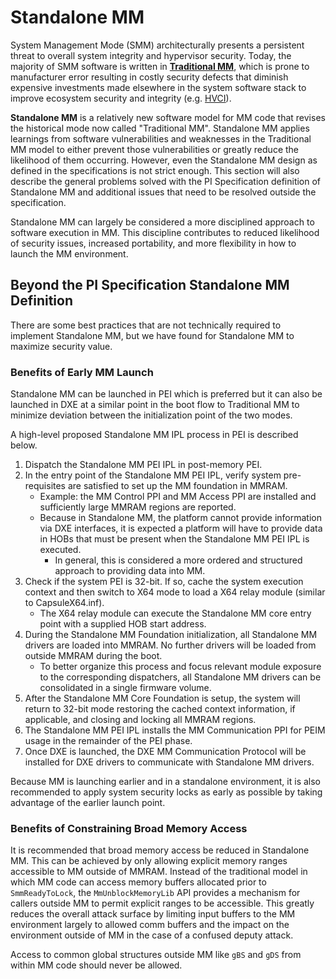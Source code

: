 # Standalone MM

System Management Mode (SMM) architecturally presents a persistent threat to overall system integrity and hypervisor
security. Today, the majority of SMM software is written in [**Traditional MM**](TraditionalMm.md), which is prone to
manufacturer error resulting in costly security defects that diminish expensive investments made elsewhere in the system
software stack to improve ecosystem security and integrity (e.g. [HVCI](https://learn.microsoft.com/windows-hardware/drivers/bringup/device-guard-and-credential-guard)).

**Standalone MM** is a relatively new software model for MM code that revises the historical mode now called
"Traditional MM". Standalone MM applies learnings from software vulnerabilities and weaknesses in the Traditional MM
model to either prevent those vulnerabilities or greatly reduce the likelihood of them occurring. However, even the
Standalone MM design as defined in the specifications is not strict enough. This section will also describe the
general problems solved with the PI Specification definition of Standalone MM and additional issues that need to be
resolved outside the specification.

Standalone MM can largely be considered a more disciplined approach to software execution in MM. This discipline
contributes to reduced likelihood of security issues, increased portability, and more flexibility in how to launch the
MM environment.

## Beyond the PI Specification Standalone MM Definition

There are some best practices that are not technically required to implement Standalone MM, but we have found for
Standalone MM to maximize security value.

### Benefits of Early MM Launch

Standalone MM can be launched in PEI which is preferred but it can also be launched in DXE at a similar point in the boot
flow to Traditional MM to minimize deviation between the initialization point of the two modes.

A high-level proposed Standalone MM IPL process in PEI is described below.

1. Dispatch the Standalone MM PEI IPL in post-memory PEI.
2. In the entry point of the Standalone MM PEI IPL, verify system pre-requisites are satisfied to set up the MM foundation
   in MMRAM.
   - Example: the MM Control PPI and MM Access PPI are installed and sufficiently large MMRAM regions are reported.
   - Because in Standalone MM, the platform cannot provide information via DXE interfaces, it is expected a platform will
     have to provide data in HOBs that must be present when the Standalone MM PEI IPL is executed.
     - In general, this is considered a more ordered and structured approach to providing data into MM.
3. Check if the system PEI is 32-bit. If so, cache the system execution context and then switch to X64 mode to load a X64
   relay module (similar to CapsuleX64.inf).
   - The X64 relay module can execute the Standalone MM core entry point with a supplied HOB start address.
4. During the Standalone MM Foundation initialization, all Standalone MM drivers are loaded into MMRAM. No further drivers
   will be loaded from outside MMRAM during the boot.
   - To better organize this process and focus relevant module exposure to the corresponding dispatchers, all Standalone
     MM drivers can be consolidated in a single firmware volume.
5. After the Standalone MM Core Foundation is setup, the system will return to 32-bit mode restoring the cached context
   information, if applicable, and closing and locking all MMRAM regions.
6. The Standalone MM PEI IPL installs the MM Communication PPI for PEIM usage in the remainder of the PEI phase.
7. Once DXE is launched, the DXE MM Communication Protocol will be installed for DXE drivers to communicate with Standalone
   MM drivers.

Because MM is launching earlier and in a standalone environment, it is also recommended to apply system security locks
as early as possible by taking advantage of the earlier launch point.

### Benefits of Constraining Broad Memory Access

It is recommended that broad memory access be reduced in Standalone MM. This can be achieved by only allowing explicit
memory ranges accessible to MM outside of MMRAM. Instead of the traditional model in which MM code can access memory
buffers allocated prior to `SmmReadyToLock`, the `MmUnblockMemoryLib` API provides a mechanism for callers outside MM to
permit explicit ranges to be accessible. This greatly reduces the overall attack surface by limiting input buffers to
the MM environment largely to allowed comm buffers and the impact on the environment outside of MM in the case of a
confused deputy attack.

Access to common global structures outside MM like `gBS` and `gDS` from within MM code should never be allowed.
